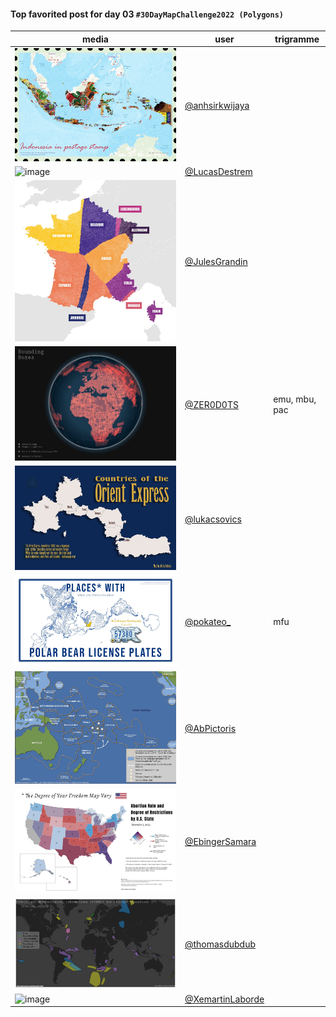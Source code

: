 #### Top favorited post for day 03 `#30DayMapChallenge2022 (Polygons)`
| media | user | trigramme |
|-------|------|-----------|
| ![image](../uploads/0cc217170147ff7bae3cd9c73bf4bd95/image.png) | [@anhsirkwijaya](https://twitter.com/anhsirkwijaya/status/1588201173906907138) |  |
| ![image](../uploads/5fe218769be5da04a7c9653a04077f3f/image.png) | [@LucasDestrem](https://twitter.com/LucasDestrem/status/1588086167290929153) |  |
| ![image](../uploads/1abd9abf7f8af8da6b03a27a0567f3ed/image.png) | [@JulesGrandin](https://twitter.com/JulesGrandin/status/1588070975739817984) |  |
| ![image](../uploads/03024265ab4ec73424ee6f0b6c81a953/image.png) | [@ZER0D0TS](https://twitter.com/ZER0D0TS/status/1588223020455415810) | emu, mbu, pac |
| ![image](../uploads/d664dec0b49c7dbdd74c1019e4133818/image.png) | [@lukacsovics](https://twitter.com/lukacsovics/status/1588288900300099585) |  |
| ![image](../uploads/154e507f836930f5b80c08bd05a22562/image.png) | [@pokateo\_](https://twitter.com/pokateo\_/status/1588224202351513601) | mfu |
| ![image](../uploads/da3e75ddf87a842087661f8ccf44fb49/image.png) | [@AbPictoris](https://twitter.com/AbPictoris/status/1588093601996853249) |  |
| ![image](../uploads/b871d254d46c0608ddb1c4203e84a5ca/image.png) | [@EbingerSamara](https://twitter.com/EbingerSamara/status/1588122489728958464) |  |
| ![image](../uploads/1e3d9129fc8bef253ba45c4914e6b297/image.png) | [@thomasdubdub](https://twitter.com/thomasdubdub/status/1588058505998745602) |  |
| ![image](../uploads/156737f840730fb5a24bce0eeed6969c/image.png) | [@XemartinLaborde](https://twitter.com/XemartinLaborde/status/1588089491209740288) |  |

